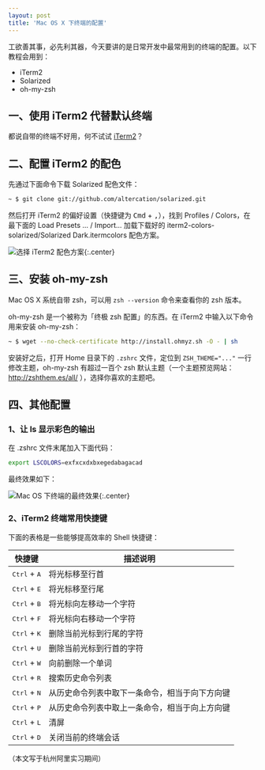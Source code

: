 ```yaml
---
layout: post
title: 'Mac OS X 下终端的配置'
---
```


工欲善其事，必先利其器，今天要讲的是日常开发中最常用到的终端的配置。以下教程会用到：

* iTerm2
* Solarized
* oh-my-zsh

## 一、使用 iTerm2 代替默认终端

都说自带的终端不好用，何不试试 [iTerm2](https://www.iterm2.com/)？

## 二、配置 iTerm2 的配色

先通过下面命令下载 Solarized 配色文件：

~~~sh
~ $ git clone git://github.com/altercation/solarized.git
~~~

然后打开 iTerm2 的偏好设置（快捷键为 <kbd>Cmd</kbd> + <kbd>,</kbd>），找到 Profiles / Colors，在最下面的 Load Presets ... / Import... 加载下载好的 iterm2-colors-solarized/Solarized Dark.itermcolors 配色方案。


![选择 iTerm2 配色方案](https://infp.github.io/blogimages/iterm.jpg){:.center}


## 三、安装 oh-my-zsh

Mac OS X 系统自带 zsh，可以用 `zsh --version` 命令来查看你的 zsh 版本。

oh-my-zsh 是一个被称为「终极 zsh 配置」的东西。在 iTerm2 中输入以下命令用来安装 oh-my-zsh：

~~~sh
~ $ wget --no-check-certificate http://install.ohmyz.sh -O - | sh
~~~

安装好之后，打开 Home 目录下的 `.zshrc` 文件，定位到 `ZSH_THEME="..."` 一行修改主题，oh-my-zsh 有超过一百个 zsh 默认主题（一个主题预览网站：http://zshthem.es/all/ ），选择你喜欢的主题吧。

## 四、其他配置

### 1、让 ls 显示彩色的输出

在 .zshrc 文件末尾加入下面代码：

~~~sh
export LSCOLORS=exfxcxdxbxegedabagacad
~~~

最终效果如下：


![Mac OS 下终端的最终效果](https://infp.github.io/blogimages/terminal.jpg){:.center}


### 2、iTerm2 终端常用快捷键

下面的表格是一些能够提高效率的 Shell 快捷键：

| 快捷键   | 描述说明   |
|--------------------------------|--------------------------------|
| <kbd>Ctrl</kbd> + <kbd>A</kbd> | 将光标移至行首   |
| <kbd>Ctrl</kbd> + <kbd>E</kbd> | 将光标移至行尾   |
| <kbd>Ctrl</kbd> + <kbd>B</kbd> | 将光标向左移动一个字符   |
| <kbd>Ctrl</kbd> + <kbd>F</kbd> | 将光标向右移动一个字符   |
| <kbd>Ctrl</kbd> + <kbd>K</kbd> | 删除当前光标到行尾的字符   |
| <kbd>Ctrl</kbd> + <kbd>U</kbd> | 删除当前光标到行首的字符   |
| <kbd>Ctrl</kbd> + <kbd>W</kbd> | 向前删除一个单词   |
| <kbd>Ctrl</kbd> + <kbd>R</kbd> | 搜索历史命令列表   |
| <kbd>Ctrl</kbd> + <kbd>N</kbd> | 从历史命令列表中取下一条命令，相当于向下方向键   |
| <kbd>Ctrl</kbd> + <kbd>P</kbd> | 从历史命令列表中取上一条命令，相当于向上方向键   |
| <kbd>Ctrl</kbd> + <kbd>L</kbd> | 清屏   |
| <kbd>Ctrl</kbd> + <kbd>D</kbd> | 关闭当前的终端会话   |


（本文写于杭州阿里实习期间）
